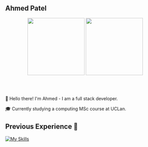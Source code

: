 ## Ahmed Patel 

<div align="center">
  <img height="180em" src="https://github-readme-stats-kappa-gules-60.vercel.app/api?username=ixishere&count_private=true&include_all_commits=true&theme=tokyonight" />
  <img height="180em" src="https://github-readme-stats-kappa-gules-60.vercel.app/api/top-langs/?username=ixishere&langs_count=5&theme=tokyonight"/>
</div>

<br></br>
<div align="left">
👋 Hello there! I'm Ahmed - I am a full stack developer.
  
🎓 Currently studying a computing MSc course at UCLan.
</div>

## Previous Experience 📒
[![My Skills](https://skillicons.dev/icons?i=arduino,raspberrypi,cs,css,html,java,js,nodejs,react,figma,linux)](https://skillicons.dev)
